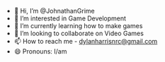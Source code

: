 - 👋 Hi, I’m @JohnathanGrime
- 👀 I’m interested in Game Development
- 🌱 I’m currently learning how to make games
- 💞️ I’m looking to collaborate on Video Games
- 📫 How to reach me - dylanharrisnrc@gmail.com
- 😄 Pronouns: I/am

<!---
JohnathanGrime/JohnathanGrime is a ✨ special ✨ repository because its `README.md` (this file) appears on your GitHub profile.
You can click the Preview link to take a look at your changes.
--->
